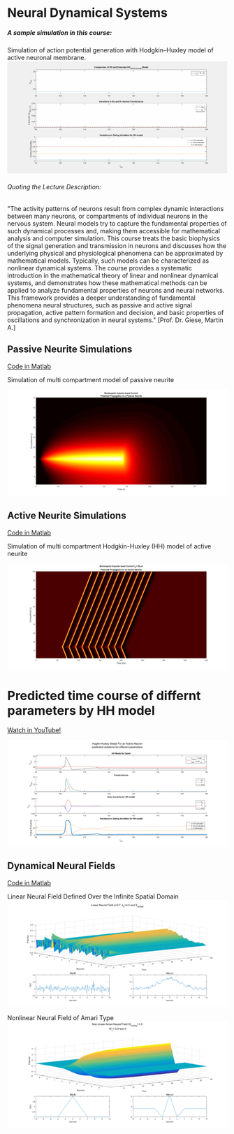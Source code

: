 # Neural Dynamical Systems
##### A sample simulation in this course: 
Simulation of action potential generation with Hodgkin–Huxley model of active neuronal membrane.
![alt tag](images/HH_gatings.gif)

###### Quoting the Lecture Description:
"The activity patterns of neurons result from complex dynamic interactions between many neurons, or compartments of individual neurons in the nervous system. Neural models try to capture the fundamental properties of such dynamical processes and, making them accessible for mathematical analysis and computer simulation. This course treats the basic biophysics of the signal generation and transmission in neurons and discusses how the underlying physical and physiological phenomena can be approximated by mathematical models. Typically, such models can be characterized as nonlinear dynamical systems. The course provides a systematic introduction in the mathematical theory of linear and nonlinear dynamical systems, and demonstrates how these mathematical methods can be applied to analyze fundamental properties of neurons and neural networks. This framework provides a deeper understanding of fundamental phenomena neural structures, such as passive and active signal propagation, active pattern formation and decision, and basic properties of oscillations and synchronization in neural systems." [Prof. Dr. Giese, Martin A.]

## Passive Neurite Simulations 
[Code in Matlab](ND02TwoPassiveNeurite.m)

Simulation of multi compartment model of passive neurite
<!-- ![alt tag](http://neuronaldynamics.epfl.ch/online/x82.png) -->

![alt tag](images/MultiPassiveNeurite.png)


## Active Neurite Simulations
[Code in Matlab](ND05MultiActiveNeurite.m)

Simulation of multi compartment Hodgkin-Huxley (HH) model of active neurite

![alt tag](images/MultiActiveNeurite.png)

# Predicted time course of differnt parameters by HH model 
[Watch in YouTube!](https://www.youtube.com/watch?v=TYqxIPV0ua0)

![alt tag](images/HHModel.png)


## Dynamical Neural Fields
[Code in Matlab](ND09NeuralFeilds.m)

Linear Neural Field Defined Over the Infinite Spatial Domain
![alt tag](images/LNF.png)

Nonlinear Neural Field of Amari Type
![alt tag](images/NNF.png)
